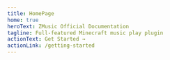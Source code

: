 ```yaml
---
title: HomePage
home: true
heroText: ZMusic Official Documentation
tagline: Full-featured Minecraft music play plugin
actionText: Get Started →
actionLink: /getting-started
---
```

